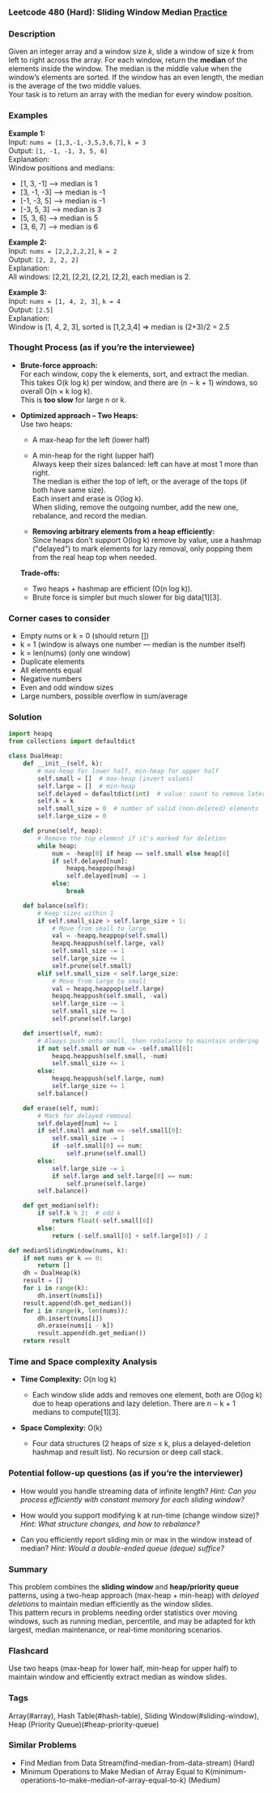 ### Leetcode 480 (Hard): Sliding Window Median [Practice](https://leetcode.com/problems/sliding-window-median)

### Description  
Given an integer array and a window size *k*, slide a window of size *k* from left to right across the array. For each window, return the **median** of the elements inside the window. The median is the middle value when the window’s elements are sorted. If the window has an even length, the median is the average of the two middle values.  
Your task is to return an array with the median for every window position.

### Examples  

**Example 1:**  
Input: `nums = [1,3,-1,-3,5,3,6,7]`, `k = 3`  
Output: `[1, -1, -1, 3, 5, 6]`  
Explanation:  
Window positions and medians:  
- [1, 3, -1] ⟶ median is 1  
- [3, -1, -3] ⟶ median is -1  
- [-1, -3, 5] ⟶ median is -1  
- [-3, 5, 3] ⟶ median is 3  
- [5, 3, 6] ⟶ median is 5  
- [3, 6, 7] ⟶ median is 6

**Example 2:**  
Input: `nums = [2,2,2,2,2]`, `k = 2`  
Output: `[2, 2, 2, 2]`  
Explanation:  
All windows: [2,2], [2,2], [2,2], [2,2], each median is 2.

**Example 3:**  
Input: `nums = [1, 4, 2, 3]`, `k = 4`  
Output: `[2.5]`  
Explanation:  
Window is [1, 4, 2, 3], sorted is [1,2,3,4] ⇒ median is (2+3)/2 = 2.5

### Thought Process (as if you’re the interviewee)  

- **Brute-force approach:**  
  For each window, copy the k elements, sort, and extract the median. This takes O(k log k) per window, and there are (n − k + 1) windows, so overall O(n × k log k).  
  This is **too slow** for large n or k.

- **Optimized approach – Two Heaps:**  
  Use two heaps:  
  - A max-heap for the left (lower half)  
  - A min-heap for the right (upper half)  
  Always keep their sizes balanced: left can have at most 1 more than right.  
  The median is either the top of left, or the average of the tops (if both have same size).  
  Each insert and erase is O(log k).  
  When sliding, remove the outgoing number, add the new one, rebalance, and record the median.

  - **Removing arbitrary elements from a heap efficiently:**  
    Since heaps don't support O(log k) remove by value, use a hashmap ("delayed") to mark elements for lazy removal, only popping them from the real heap top when needed.

  **Trade-offs:**  
  - Two heaps + hashmap are efficient (O(n log k)).
  - Brute force is simpler but much slower for big data[1][3].

### Corner cases to consider  
- Empty nums or k = 0 (should return [])  
- k = 1 (window is always one number — median is the number itself)  
- k = len(nums) (only one window)  
- Duplicate elements  
- All elements equal  
- Negative numbers  
- Even and odd window sizes  
- Large numbers, possible overflow in sum/average

### Solution

```python
import heapq
from collections import defaultdict

class DualHeap:
    def __init__(self, k):
        # max-heap for lower half, min-heap for upper half
        self.small = []  # max-heap (invert values)
        self.large = []  # min-heap
        self.delayed = defaultdict(int)  # value: count to remove later
        self.k = k
        self.small_size = 0  # number of valid (non-deleted) elements
        self.large_size = 0

    def prune(self, heap):
        # Remove the top element if it's marked for deletion
        while heap:
            num = -heap[0] if heap == self.small else heap[0]
            if self.delayed[num]:
                heapq.heappop(heap)
                self.delayed[num] -= 1
            else:
                break

    def balance(self):
        # Keep sizes within 1
        if self.small_size > self.large_size + 1:
            # Move from small to large
            val = -heapq.heappop(self.small)
            heapq.heappush(self.large, val)
            self.small_size -= 1
            self.large_size += 1
            self.prune(self.small)
        elif self.small_size < self.large_size:
            # Move from large to small
            val = heapq.heappop(self.large)
            heapq.heappush(self.small, -val)
            self.large_size -= 1
            self.small_size += 1
            self.prune(self.large)

    def insert(self, num):
        # Always push onto small, then rebalance to maintain ordering
        if not self.small or num <= -self.small[0]:
            heapq.heappush(self.small, -num)
            self.small_size += 1
        else:
            heapq.heappush(self.large, num)
            self.large_size += 1
        self.balance()

    def erase(self, num):
        # Mark for delayed removal
        self.delayed[num] += 1
        if self.small and num <= -self.small[0]:
            self.small_size -= 1
            if -self.small[0] == num:
                self.prune(self.small)
        else:
            self.large_size -= 1
            if self.large and self.large[0] == num:
                self.prune(self.large)
        self.balance()

    def get_median(self):
        if self.k % 2:  # odd k
            return float(-self.small[0])
        else:
            return (-self.small[0] + self.large[0]) / 2

def medianSlidingWindow(nums, k):
    if not nums or k == 0:
        return []
    dh = DualHeap(k)
    result = []
    for i in range(k):
        dh.insert(nums[i])
    result.append(dh.get_median())
    for i in range(k, len(nums)):
        dh.insert(nums[i])
        dh.erase(nums[i - k])
        result.append(dh.get_median())
    return result
```

### Time and Space complexity Analysis  

- **Time Complexity:** O(n log k)  
  - Each window slide adds and removes one element, both are O(log k) due to heap operations and lazy deletion. There are n − k + 1 medians to compute[1][3].

- **Space Complexity:** O(k)  
  - Four data structures (2 heaps of size ≤ k, plus a delayed-deletion hashmap and result list). No recursion or deep call stack.

### Potential follow-up questions (as if you’re the interviewer)  

- How would you handle streaming data of infinite length?
  *Hint: Can you process efficiently with constant memory for each sliding window?*

- How would you support modifying k at run-time (change window size)?
  *Hint: What structure changes, and how to rebalance?*

- Can you efficiently report sliding min or max in the window instead of median?
  *Hint: Would a double-ended queue (deque) suffice?*

### Summary
This problem combines the **sliding window** and **heap/priority queue** patterns, using a two-heap approach (max-heap + min-heap) with *delayed deletions* to maintain median efficiently as the window slides.  
This pattern recurs in problems needing order statistics over moving windows, such as running median, percentile, and may be adapted for kth largest, median maintenance, or real-time monitoring scenarios.


### Flashcard
Use two heaps (max-heap for lower half, min-heap for upper half) to maintain window and efficiently extract median as window slides.

### Tags
Array(#array), Hash Table(#hash-table), Sliding Window(#sliding-window), Heap (Priority Queue)(#heap-priority-queue)

### Similar Problems
- Find Median from Data Stream(find-median-from-data-stream) (Hard)
- Minimum Operations to Make Median of Array Equal to K(minimum-operations-to-make-median-of-array-equal-to-k) (Medium)